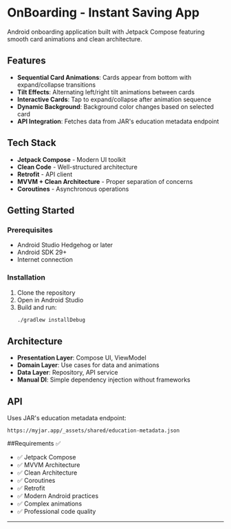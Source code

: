 # OnBoarding - Instant Saving App

Android onboarding application built with Jetpack Compose featuring smooth card animations and clean architecture.

## Features

- **Sequential Card Animations**: Cards appear from bottom with expand/collapse transitions
- **Tilt Effects**: Alternating left/right tilt animations between cards
- **Interactive Cards**: Tap to expand/collapse after animation sequence
- **Dynamic Background**: Background color changes based on selected card
- **API Integration**: Fetches data from JAR's education metadata endpoint

## Tech Stack

- **Jetpack Compose** - Modern UI toolkit
- **Clean Code** - Well-structured architecture
- **Retrofit** - API client
- **MVVM + Clean Architecture** - Proper separation of concerns
- **Coroutines** - Asynchronous operations

## Getting Started

### Prerequisites
- Android Studio Hedgehog or later
- Android SDK 29+
- Internet connection

### Installation

1. Clone the repository
2. Open in Android Studio
3. Build and run:
   ```bash
   ./gradlew installDebug
   ```

## Architecture

- **Presentation Layer**: Compose UI, ViewModel
- **Domain Layer**: Use cases for data and animations
- **Data Layer**: Repository, API service
- **Manual DI**: Simple dependency injection without frameworks

## API

Uses JAR's education metadata endpoint:
```
https://myjar.app/_assets/shared/education-metadata.json
```

##Requirements ✅

- ✅ Jetpack Compose
- ✅ MVVM Architecture  
- ✅ Clean Architecture
- ✅ Coroutines
- ✅ Retrofit
- ✅ Modern Android practices
- ✅ Complex animations
- ✅ Professional code quality

---